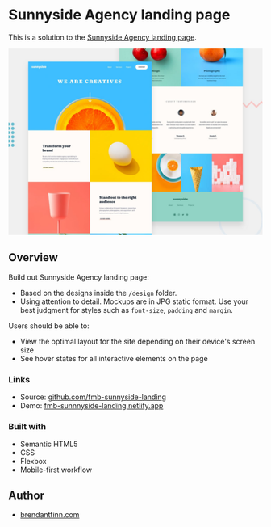 # Sunnyside Agency landing page

This is a solution to the [Sunnyside Agency landing page](https://www.frontendmentor.io/challenges/3column-preview-card-component-pH92eAR2-). 

![Design preview for the Three Column Preview Card ](./design/desktop-preview.jpg)


## Overview
Build out Sunnyside Agency landing page:
- Based on the designs inside the `/design` folder. 
- Using attention to detail. Mockups are in JPG static format. Use your best judgment for styles such as `font-size`, `padding` and `margin`.

Users should be able to:
- View the optimal layout for the site depending on their device's screen size
- See hover states for all interactive elements on the page



### Links
- Source: [github.com/fmb-sunnyside-landing](https://github.com/brendantfinn/fmb-sunnyside-landing)
- Demo: [fmb-sunnnyside-landing.netlify.app](https://fmb-sunnyside-landing.netlify.app/)

### Built with

- Semantic HTML5 
- CSS
- Flexbox
- Mobile-first workflow

## Author

- [brendantfinn.com](https://www.brendantfinn.com)
